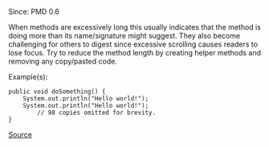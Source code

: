 Since: PMD 0.6

When methods are excessively long this usually indicates that the method is doing more than its
name/signature might suggest. They also become challenging for others to digest since excessive 
scrolling causes readers to lose focus.
Try to reduce the method length by creating helper methods and removing any copy/pasted code.

Example(s):
```
public void doSomething() {
	System.out.println("Hello world!");
	System.out.println("Hello world!");
		// 98 copies omitted for brevity.
}
```

[Source](https://pmd.github.io/pmd-5.6.1/pmd-java/rules/java/codesize.html#ExcessiveMethodLength)
